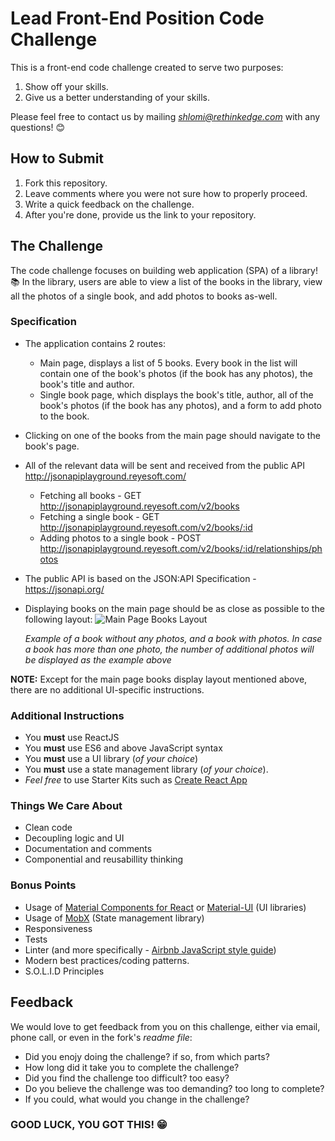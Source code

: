 
# Lead Front-End Position Code Challenge

This is a front-end code challenge created to serve two purposes:

1. Show off your skills.
2. Give us a better understanding of your skills.

Please feel free to contact us by mailing *shlomi@rethinkedge.com* with any questions! 😊

## How to Submit
1. Fork this repository.
2. Leave comments where you were not sure how to properly proceed.
3. Write a quick feedback on the challenge.
4. After you're done, provide us the link to your repository.

## The Challenge
The code challenge focuses on building web application (SPA) of a library! 📚
In the library, users are able to view a list of the books in the library,  view all the photos of a single book, and add photos to books as-well.

### Specification

* The application contains 2 routes:
	* Main page, displays a list of 5 books. Every book in the list will contain one of the book's photos (if the book has any photos), the book's title and author. 
	* Single book page, which displays the book's title, author, all of the book's photos (if the book has any photos), and a form to add photo to the book.
* Clicking on one of the books from the main page should navigate to the book's page.
* All of the relevant data will be sent and received from the public API http://jsonapiplayground.reyesoft.com/
	* Fetching all books - GET http://jsonapiplayground.reyesoft.com/v2/books
	* Fetching a single book -  GET http://jsonapiplayground.reyesoft.com/v2/books/:id
	* Adding photos to a single book - POST http://jsonapiplayground.reyesoft.com/v2/books/:id/relationships/photos
* The public API is based on the JSON:API Specification - https://jsonapi.org/
* Displaying books on the main page should be as close as possible to the following layout:
![Main Page Books Layout](https://i.ibb.co/w77fHDw/Frontend-Lead-Position-Books-Layout.jpg)

	*Example of a book without any photos, and a book with photos. In case a book has more than one photo, the number of additional photos will be displayed as the example above*

**NOTE:** Except for the main page books display layout mentioned above, there are no additional UI-specific instructions.

### Additional Instructions

* You **must** use ReactJS
* You **must** use ES6 and above JavaScript syntax
* You **must** use a UI library (*of your choice*)
* You **must** use a state management library (*of your choice*).
* *Feel free* to use Starter Kits such as [Create React App](https://github.com/facebook/create-react-app)

### Things We Care About

* Clean code
* Decoupling logic and UI
* Documentation and comments
* Componential and reusabillity thinking

### Bonus Points

* Usage of [Material Components for React](https://github.com/material-components/material-components-web-react) or [Material-UI](https://material-ui.com/) (UI libraries)
* Usage of [MobX](https://mobx.js.org/) (State management library)
* Responsiveness
* Tests
* Linter (and more specifically - [Airbnb JavaScript style guide](https://github.com/airbnb/javascript)) 
* Modern best practices/coding patterns.
* S.O.L.I.D Principles

## Feedback
We would love to get feedback from you on this challenge, either via email, phone call, or even in the fork's *readme file*:
* Did you enojy doing the challenge? if so, from which parts?
* How long did it take you to complete the challenge?
* Did you find the challenge too difficult? too easy?
* Do you believe the challenge was too demanding? too long to complete?
* If you could, what would you change in the challenge?

### GOOD LUCK, YOU GOT THIS! 😁
